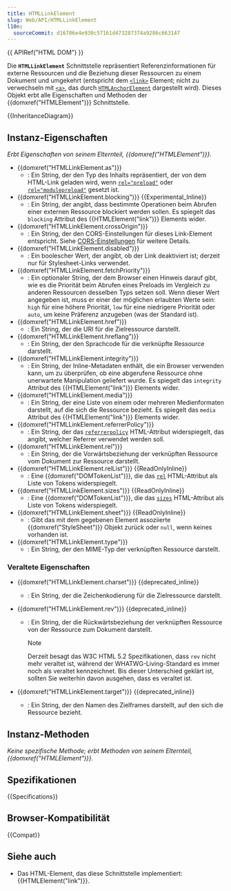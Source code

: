 ```yaml
---
title: HTMLLinkElement
slug: Web/API/HTMLLinkElement
l10n:
  sourceCommit: d16706e4e930c57161d473287374a9286c663147
---
```


{{ APIRef("HTML DOM") }}

Die **`HTMLLinkElement`** Schnittstelle repräsentiert Referenzinformationen für externe Ressourcen und die Beziehung dieser Ressourcen zu einem Dokument und umgekehrt (entspricht dem [`<link>`](/de/docs/Web/HTML/Element/link) Element; nicht zu verwechseln mit [`<a>`](/de/docs/Web/HTML/Element/a), das durch [`HTMLAnchorElement`](/de/docs/Web/API/HTMLAnchorElement) dargestellt wird). Dieses Objekt erbt alle Eigenschaften und Methoden der {{domxref("HTMLElement")}} Schnittstelle.

{{InheritanceDiagram}}

## Instanz-Eigenschaften

_Erbt Eigenschaften von seinem Elternteil, {{domxref("HTMLElement")}}._

- {{domxref("HTMLLinkElement.as")}}
  - : Ein String, der den Typ des Inhalts repräsentiert, der von dem HTML-Link geladen wird, wenn [`rel="preload"`](/de/docs/Web/HTML/Attributes/rel/preload) oder [`rel="modulepreload"`](/de/docs/Web/HTML/Attributes/rel/modulepreload) gesetzt ist.
- {{domxref("HTMLLinkElement.blocking")}} {{Experimental_Inline}}
  - : Ein String, der angibt, dass bestimmte Operationen beim Abrufen einer externen Ressource blockiert werden sollen. Es spiegelt das `blocking` Attribut des {{HTMLElement("link")}} Elements wider.
- {{domxref("HTMLLinkElement.crossOrigin")}}
  - : Ein String, der den CORS-Einstellungen für dieses Link-Element entspricht. Siehe [CORS-Einstellungen](/de/docs/Web/HTML/Attributes/crossorigin) für weitere Details.
- {{domxref("HTMLLinkElement.disabled")}}
  - : Ein boolescher Wert, der angibt, ob der Link deaktiviert ist; derzeit nur für Stylesheet-Links verwendet.
- {{domxref("HTMLLinkElement.fetchPriority")}}
  - : Ein optionaler String, der dem Browser einen Hinweis darauf gibt, wie es die Priorität beim Abrufen eines Preloads im Vergleich zu anderen Ressourcen desselben Typs setzen soll. Wenn dieser Wert angegeben ist, muss er einer der möglichen erlaubten Werte sein: `high` für eine höhere Priorität, `low` für eine niedrigere Priorität oder `auto`, um keine Präferenz anzugeben (was der Standard ist).
- {{domxref("HTMLLinkElement.href")}}
  - : Ein String, der die URI für die Zielressource darstellt.
- {{domxref("HTMLLinkElement.hreflang")}}
  - : Ein String, der den Sprachcode für die verknüpfte Ressource darstellt.
- {{domxref("HTMLLinkElement.integrity")}}
  - : Ein String, der Inline-Metadaten enthält, die ein Browser verwenden kann, um zu überprüfen, ob eine abgerufene Ressource ohne unerwartete Manipulation geliefert wurde. Es spiegelt das `integrity` Attribut des {{HTMLElement("link")}} Elements wider.
- {{domxref("HTMLLinkElement.media")}}
  - : Ein String, der eine Liste von einem oder mehreren Medienformaten darstellt, auf die sich die Ressource bezieht. Es spiegelt das `media` Attribut des {{HTMLElement("link")}} Elements wider.
- {{domxref("HTMLLinkElement.referrerPolicy")}}
  - : Ein String, der das [`referrerpolicy`](/de/docs/Web/HTML/Element/link#referrerpolicy) HTML-Attribut widerspiegelt, das angibt, welcher Referrer verwendet werden soll.
- {{domxref("HTMLLinkElement.rel")}}
  - : Ein String, der die Vorwärtsbeziehung der verknüpften Ressource vom Dokument zur Ressource darstellt.
- {{domxref("HTMLLinkElement.relList")}} {{ReadOnlyInline}}
  - : Eine {{domxref("DOMTokenList")}}, die das [`rel`](/de/docs/Web/HTML/Element/link#rel) HTML-Attribut als Liste von Tokens widerspiegelt.
- {{domxref("HTMLLinkElement.sizes")}} {{ReadOnlyInline}}
  - : Eine {{domxref("DOMTokenList")}}, die das [`sizes`](/de/docs/Web/HTML/Element/link#sizes) HTML-Attribut als Liste von Tokens widerspiegelt.
- {{domxref("HTMLLinkElement.sheet")}} {{ReadOnlyInline}}
  - : Gibt das mit dem gegebenen Element assoziierte {{domxref("StyleSheet")}} Objekt zurück oder `null`, wenn keines vorhanden ist.
- {{domxref("HTMLLinkElement.type")}}
  - : Ein String, der den MIME-Typ der verknüpften Ressource darstellt.

### Veraltete Eigenschaften

- {{domxref("HTMLLinkElement.charset")}} {{deprecated_inline}}
  - : Ein String, der die Zeichenkodierung für die Zielressource darstellt.
- {{domxref("HTMLLinkElement.rev")}} {{deprecated_inline}}

  - : Ein String, der die Rückwärtsbeziehung der verknüpften Ressource von der Ressource zum Dokument darstellt.

    > [!NOTE]
    > Derzeit besagt das W3C HTML 5.2 Spezifikationen, dass `rev` nicht mehr veraltet ist, während der WHATWG-Living-Standard es immer noch als veraltet kennzeichnet. Bis dieser Unterschied geklärt ist, sollten Sie weiterhin davon ausgehen, dass es veraltet ist.

- {{domxref("HTMLLinkElement.target")}} {{deprecated_inline}}
  - : Ein String, der den Namen des Zielframes darstellt, auf den sich die Ressource bezieht.

## Instanz-Methoden

_Keine spezifische Methode; erbt Methoden von seinem Elternteil, {{domxref("HTMLElement")}}._

## Spezifikationen

{{Specifications}}

## Browser-Kompatibilität

{{Compat}}

## Siehe auch

- Das HTML-Element, das diese Schnittstelle implementiert: {{HTMLElement("link")}}.
